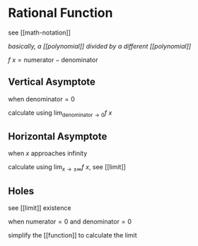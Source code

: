 # Rational Function

see [[math-notation]]

_basically, a [[polynomial]] divided by a different [[polynomial]]_

$f\ x = \text{numerator} - \text{denominator}$

## Vertical Asymptote

when $\text{denominator} = 0$

calculate using $\lim_{\text{denominator} \to 0} f\ x$

## Horizontal Asymptote

when $x$ approaches infinity

calculate using $\lim_{x \to \pm \infty} f\ x$, see [[limit]]

## Holes

see [[limit]] existence

when $\text{numerator} = 0$ and $\text{denominator} = 0$

simplify the [[function]] to calculate the limit
